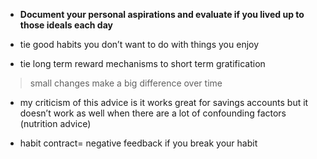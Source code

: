 - **Document your personal aspirations and evaluate if you lived up to those ideals each day**

- tie good habits you don’t want to do with things you enjoy

- tie long term reward mechanisms to short term gratification 

> small changes make a big difference over time

- my criticism of this advice is it works great for savings accounts but it doesn’t work as well when there are a lot of confounding factors (nutrition advice)

- habit contract= negative feedback if you break your habit


